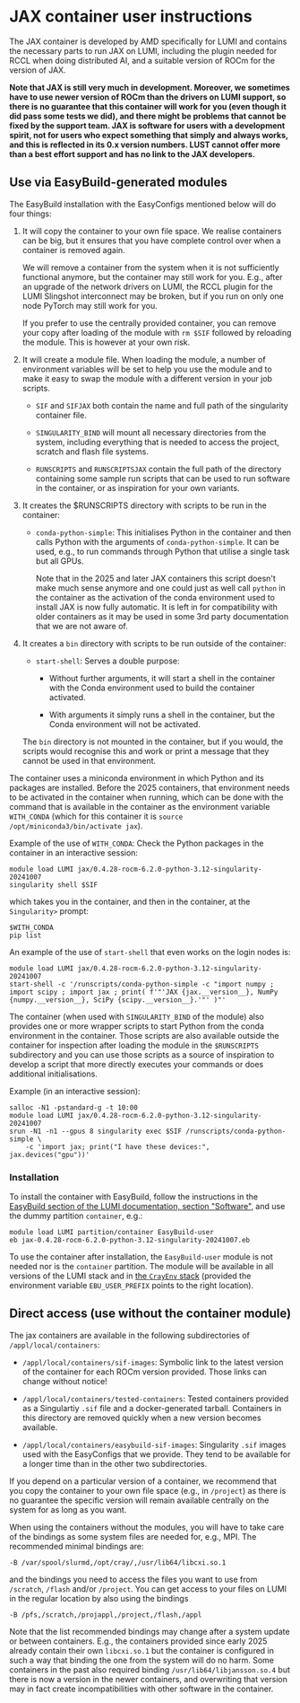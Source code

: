 # JAX container user instructions

The JAX container is developed by AMD specifically for LUMI and contains the
necessary parts to run JAX on LUMI, including the plugin needed for RCCL when
doing distributed AI, and a suitable version of ROCm for the version of JAX.

**Note that JAX is still very much in development. Moreover, we sometimes have
to use newer version of ROCm than the drivers on LUMI support, so there is no
guarantee that this container will work for you (even though it did pass some
tests we did), and there might be problems that cannot be fixed by the
support team. JAX is software for users with a development spirit, not
for users who expect something that simply and always works, and this is
reflected in its 0.x version numbers. LUST cannot offer more than a best
effort support and has no link to the JAX developers.**


## Use via EasyBuild-generated modules

The EasyBuild installation with the EasyConfigs mentioned below will do four things:

1.  It will copy the container to your own file space. We realise containers can be
    big, but it ensures that you have complete control over when a container is
    removed again.
    
    We will remove a container from the system when it is not sufficiently functional
    anymore, but the container may still work for you. E.g., after an upgrade of the 
    network drivers on LUMI, the RCCL plugin for the LUMI Slingshot interconnect may be broken,
    but if you run on only one node PyTorch may still work for you.

    If you prefer to use the centrally provided container, you can remove your copy 
    after loading of the module with `rm $SIF` followed by reloading the module. This
    is however at your own risk. 

2.  It will create a module file. 
    When loading the module, a number of environment variables will
    be set to help you use the module and to make it easy to swap the module with a
    different version in your job scripts.
    
    -   `SIF` and `SIFJAX` both contain the name and full path of the singularity
        container file.
        
    -   `SINGULARITY_BIND` will mount all necessary directories from the system,
        including everything that is needed to access the project, scratch and flash
        file systems.
        
    -   `RUNSCRIPTS` and `RUNSCRIPTSJAX` contain the full path of the directory
        containing some sample run scripts that can be used to run software in the 
        container, or as inspiration for your own variants.
        
3.  It creates the $RUNSCRIPTS directory with scripts to be run in the container:

    -   `conda-python-simple`: This initialises Python in the container and then calls Python
        with the arguments of `conda-python-simple`. It can be used, e.g., to run commands
        through Python that utilise a single task but all GPUs.
        
        Note that in the 2025 and later JAX containers this script doesn't make much 
        sense anymore and one could just as well call `python` in the container as the 
        activation of the conda environment used to install JAX is now fully automatic.
        It is left in for compatibility with older containers as it may be used in some
        3rd party documentation that we are not aware of.
        
4.  It creates a `bin` directory with scripts to be run outside of the container:

    -   `start-shell`: Serves a double purpose:
    
        -   Without further arguments, it will start a shell in the container with 
            the Conda environment used to build the container activated.
            
        -   With arguments it simply runs a shell in the container, but the Conda 
            environment will not be activated.
            
    The `bin` directory is not mounted in the container, but if you would, the 
    scripts would recognise this and work or print a message that they cannot 
    be used in that environment.

The container uses a miniconda environment in which Python and its packages are installed.
Before the 2025 containers, that environment needs to be activated in the container when running, which can be done
with the command that is available in the container as the environment variable
`WITH_CONDA` (which for this container it is
`source /opt/miniconda3/bin/activate jax`).

Example of the use of `WITH_CONDA`: Check the Python packages in the container
in an interactive session:

```
module load LUMI jax/0.4.28-rocm-6.2.0-python-3.12-singularity-20241007
singularity shell $SIF
```

which takes you in the container, and then in the container, at the `Singularity>` 
prompt:

```
$WITH_CONDA
pip list
```

An example of the use of `start-shell` that even works on the login nodes is:

```
module load LUMI jax/0.4.28-rocm-6.2.0-python-3.12-singularity-20241007
start-shell -c '/runscripts/conda-python-simple -c "import numpy ; import scipy ; import jax ; print( f'"'JAX {jax.__version__}, NumPy {numpy.__version__}, SciPy {scipy.__version__}.'"' )"'
```

The container (when used with `SINGULARITY_BIND` of the module) also provides
one or more wrapper scripts to start Python from the
conda environment in the container. Those scripts are also available outside the 
container for inspection after loading the module in the 
`$RUNSCRIPTS` subdirectory and you can use those scripts as a source
of inspiration to develop a script that more directly executes your commands or
does additional initialisations.

Example (in an interactive session):

```
salloc -N1 -pstandard-g -t 10:00
module load LUMI jax/0.4.28-rocm-6.2.0-python-3.12-singularity-20241007
srun -N1 -n1 --gpus 8 singularity exec $SIF /runscripts/conda-python-simple \
    -c 'import jax; print("I have these devices:", jax.devices("gpu"))'
```


### Installation

To install the container with EasyBuild, follow the instructions in the
[EasyBuild section of the LUMI documentation, section "Software"](https://docs.lumi-supercomputer.eu/software/installing/easybuild/),
and use the dummy partition `container`, e.g.:

```
module load LUMI partition/container EasyBuild-user
eb jax-0.4.28-rocm-6.2.0-python-3.12-singularity-20241007.eb
```

To use the container after installation, the `EasyBuild-user` module is not needed nor
is the `container` partition. The module will be available in all versions of the LUMI stack
and in [the `CrayEnv` stack](https://docs.lumi-supercomputer.eu/runjobs/lumi_env/softwarestacks/#crayenv)
(provided the environment variable `EBU_USER_PREFIX` points to the right location).


## Direct access (use without the container module)

The jax containers are available in the following subdirectories of `/appl/local/containers`:

-   `/appl/local/containers/sif-images`: Symbolic link to the latest version of the container
    for each ROCm version provided. Those links can change without notice!

-   `/appl/local/containers/tested-containers`: Tested containers provided as a Singulartiy `.sif` file
    and a docker-generated tarball. Containers in this directory are removed quickly when a new version
    becomes available.

-   `/appl/local/containers/easybuild-sif-images`: Singularity `.sif` images used with the EasyConfigs
    that we provide. They tend to be available for a longer time than in the other two subdirectories.

If you depend on a particular version of a container, we recommend that you copy the container to
your own file space (e.g., in `/project`) as there is no guarantee the specific version will remain
available centrally on the system for as long as you want.

When using the containers without the modules, you will have to take care of the bindings as some
system files are needed for, e.g., MPI. The recommended minimal bindings are:

```
-B /var/spool/slurmd,/opt/cray/,/usr/lib64/libcxi.so.1
```

and the bindings you need to access the files you want to use from `/scratch`, `/flash` and/or `/project`.
You can get access to your files on LUMI in the regular location by also using the bindings

```
-B /pfs,/scratch,/projappl,/project,/flash,/appl
```

Note that the list recommended bindings may change after a system update or between containers. E.g.,
the containers provided since early 2025 already contain their own `libcxi.so.1` but the container
is configured in such a way that binding the one from the system will do no harm. Some containers
in the past also required binding `/usr/lib64/libjansson.so.4` but there is now a version in the
newer containers, and overwriting that version may in fact create incompatibilities with other 
software in the container.


